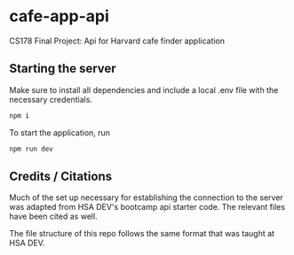# cafe-app-api
CS178 Final Project: Api for Harvard cafe finder application

## Starting the server
Make sure to install all dependencies and include a local .env file with the necessary credentials. 
```bash
npm i
```

To start the application, run
```bash
npm run dev
```

## Credits / Citations
Much of the set up necessary for establishing the connection to the server was adapted from HSA DEV's bootcamp api starter code. The relevant files have been cited as well.

The file structure of this repo follows the same format that was taught at HSA DEV.